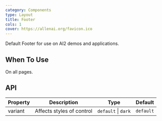 ```yaml
---
category: Components
type: Layout
title: Footer
cols: 1
cover: https://allenai.org/favicon.ico
---
```


Default Footer for use on AI2 demos and applications.

## When To Use

On all pages.

## API

| Property | Description               | Type                | Default   |
| -------- | ------------------------- | ------------------- | --------- |
| variant  | Affects styles of control | `default` \| `dark` | `default` |
